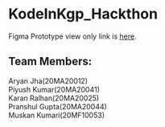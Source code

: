 # KodeInKgp_Hackthon

Figma Prototype view only link is [here](https://www.figma.com/file/CeXJSvCugC2TAy6YKQYDWM/Hack-an-intern-Hackathon).

## Team Members:  
Aryan Jha(20MA20012)  
Piyush Kumar(20MA20041)  
Karan Ralhan(20MA20025)  
Pranshul Gupta(20MA20044)  
Muskan Kumari(20MF10053)
